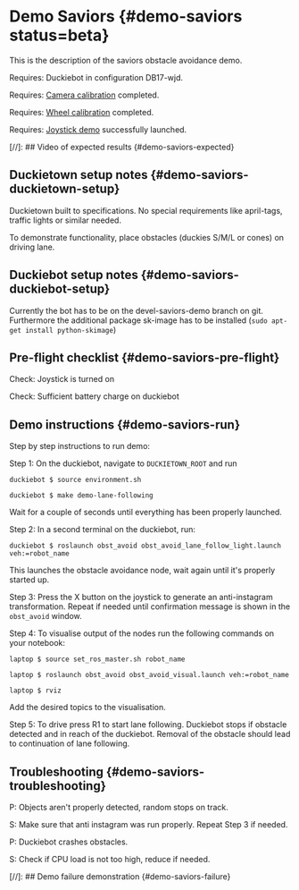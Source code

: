 # Demo Saviors {#demo-saviors status=beta}

This is the description of the saviors obstacle avoidance demo.

<div class='requirements' markdown="1">

Requires: Duckiebot in configuration DB17-wjd.

Requires: [Camera calibration](#camera-calib) completed. 

Requires: [Wheel calibration](#wheel-calibration) completed. 

Requires: [Joystick demo](#rc-control) successfully launched. 

</div>

[//]: ## Video of expected results {#demo-saviors-expected}

## Duckietown setup notes {#demo-saviors-duckietown-setup}

Duckietown built to specifications. No special requirements like april-tags, traffic lights or similar needed.

To demonstrate functionality, place obstacles (duckies S/M/L or cones) on driving lane.

## Duckiebot setup notes {#demo-saviors-duckiebot-setup}

Currently the bot has to be on the devel-saviors-demo branch on git. Furthermore the additional package sk-image has to be installed (`sudo apt-get install python-skimage`)

## Pre-flight checklist {#demo-saviors-pre-flight}

Check: Joystick is turned on

Check: Sufficient battery charge on duckiebot 

## Demo instructions {#demo-saviors-run}

Step by step instructions to run demo:

Step 1: On the duckiebot, navigate to `DUCKIETOWN_ROOT` and run 

    duckiebot $ source environment.sh

    duckiebot $ make demo-lane-following

Wait for a couple of seconds until everything has been properly launched.

Step 2: In a second terminal on the duckiebot, run: 

    duckiebot $ roslaunch obst_avoid obst_avoid_lane_follow_light.launch veh:=robot_name

This launches the obstacle avoidance node, wait again until it's properly started up. 

Step 3: Press the X button on the joystick to generate an anti-instagram transformation. Repeat if needed until confirmation message is shown in the `obst_avoid` window. 

Step 4: To visualise output of the nodes run the following commands on your notebook:

    laptop $ source set_ros_master.sh robot_name

    laptop $ roslaunch obst_avoid obst_avoid_visual.launch veh:=robot_name

    laptop $ rviz

Add the desired topics to the visualisation. 

Step 5: To drive press R1 to start lane following. Duckiebot stops if obstacle detected and in reach of the duckiebot. Removal of the obstacle should lead to continuation of lane following.  


## Troubleshooting {#demo-saviors-troubleshooting}

P: Objects aren't properly detected, random stops on track. 

S: Make sure that anti instagram was run properly. Repeat Step 3 if needed. 

P: Duckiebot crashes obstacles. 

S: Check if CPU load is not too high, reduce if needed. 

[//]: ## Demo failure demonstration {#demo-saviors-failure}


